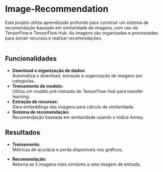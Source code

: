 # Image-Recommendation

Este projeto utiliza aprendizado profundo para construir um sistema de recomendação baseado em similaridade de imagens, com uso de TensorFlow e TensorFlow Hub. As imagens são organizadas e processadas para extrair recursos e realizar recomendações. 
<br>
<br>

## Funcionalidades

- **Download e organização de dados:**  
  Automatiza o download, extração e organização de imagens por categorias.  
- **Treinamento do modelo:**  
  Utiliza um modelo pré-treinado do TensorFlow Hub para transfer learning.  
- **Extração de recursos:**  
  Gera embeddings das imagens para cálculo de similaridade.  
- **Sistema de recomendação:**  
  Recomendação baseada em similaridade usando o índice Annoy.  

## Resultados

- **Treinamento:**  
  Métricas de acurácia e perda disponíveis nos gráficos.
  
- **Recomendação:**  
  Retorna as 5 imagens mais similares a uma imagem de entrada.
